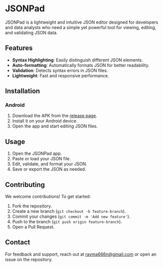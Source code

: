 # JSONPad

JSONPad is a lightweight and intuitive JSON editor designed for developers and data analysts who need a simple yet powerful tool for viewing, editing, and validating JSON data.

## Features
- **Syntax Highlighting**: Easily distinguish different JSON elements.
- **Auto-formatting**: Automatically formats JSON for better readability.
- **Validation**: Detects syntax errors in JSON files.
- **Lightweight**: Fast and responsive performance.

## Installation
### Android
1. Download the APK from the [release page](#).
2. Install it on your Android device.
3. Open the app and start editing JSON files.

## Usage
1. Open the JSONPad app.
2. Paste or load your JSON file.
3. Edit, validate, and format your JSON.
4. Save or export the JSON as needed.

## Contributing
We welcome contributions! To get started:
1. Fork the repository.
2. Create a new branch (`git checkout -b feature-branch`).
3. Commit your changes (`git commit -m 'Add new feature'`).
4. Push to the branch (`git push origin feature-branch`).
5. Open a Pull Request.
   
## Contact
For feedback and support, reach out at rayma666n@gmail.com or open an issue on the repository.


